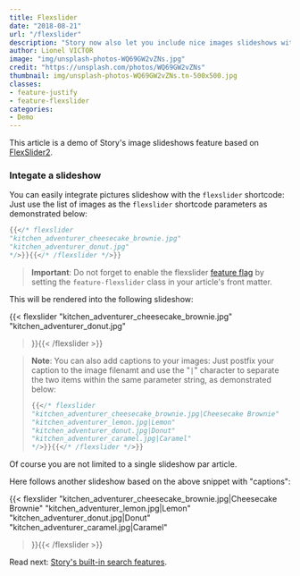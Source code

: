 ```yaml
---
title: Flexslider
date: "2018-08-21"
url: "/flexslider"
description: "Story now also let you include nice images slideshows with FlexSlider"
author: Lionel VICTOR
image: "img/unsplash-photos-WQ69GW2vZNs.jpg"
credit: "https://unsplash.com/photos/WQ69GW2vZNs"
thumbnail: img/unsplash-photos-WQ69GW2vZNs.tn-500x500.jpg
classes:
- feature-justify
- feature-flexslider
categories:
- Demo
---
```

This article is a demo of Story's image slideshows feature based on
[FlexSlider2](http://flexslider.woothemes.com/).
<!--more-->

### Integate a slideshow
You can easily integrate pictures slideshow with the `flexslider` shortcode:
Just use the list of images as the `flexslider` shortcode parameters as
demonstrated below:

```go
{{</* flexslider
"kitchen_adventurer_cheesecake_brownie.jpg"
"kitchen_adventurer_donut.jpg"
*/>}}{{</* /flexslider */>}}
```

> **Important**:
> Do not forget to enable the flexslider [feature flag](/features) by
> setting the `feature-flexslider` class in your article's front matter.

This will be rendered into the following slideshow:

{{< flexslider
"kitchen_adventurer_cheesecake_brownie.jpg"
"kitchen_adventurer_donut.jpg"
>}}{{< /flexslider >}}

>**Note**: You can also add captions to your images: Just postfix
> your caption to the image filenamt and use the "`|`" character
> to separate the two items within the same parameter string, as
> demonstrated below:
> ```go
> {{</* flexslider
> "kitchen_adventurer_cheesecake_brownie.jpg|Cheesecake Brownie"
> "kitchen_adventurer_lemon.jpg|Lemon"
> "kitchen_adventurer_donut.jpg|Donut"
> "kitchen_adventurer_caramel.jpg|Caramel"
> */>}}{{</* /flexslider */>}}
> ```

Of course you are not limited to a single slideshow par article.

Here follows another slideshow based on the above snippet with "captions":

{{< flexslider
"kitchen_adventurer_cheesecake_brownie.jpg|Cheesecake Brownie"
"kitchen_adventurer_lemon.jpg|Lemon"
"kitchen_adventurer_donut.jpg|Donut"
"kitchen_adventurer_caramel.jpg|Caramel"
>}}{{< /flexslider >}}

Read next: [Story's built-in search features](/search-page/).

